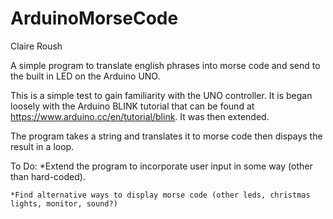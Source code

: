 # ArduinoMorseCode
Claire Roush

A simple program to translate english phrases into morse code and send to the built in LED on the Arduino UNO.

This is a simple test to gain familiarity with the UNO controller. It is began loosely with the Arduino BLINK tutorial
that can be found at https://www.arduino.cc/en/tutorial/blink. It was then extended. 

The program takes a string and translates it to morse code then dispays the result in a loop.

To Do:
    *Extend the program to incorporate user input in some way (other than hard-coded).
    
    *Find alternative ways to display morse code (other leds, christmas lights, monitor, sound?)


